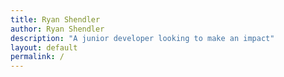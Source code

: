 ```yaml
---
title: Ryan Shendler
author: Ryan Shendler
description: "A junior developer looking to make an impact"
layout: default
permalink: /
---
```

